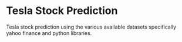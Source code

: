 # Tesla Stock Prediction

Tesla stock prediction using the various available datasets specifically yahoo finance and python libraries.
